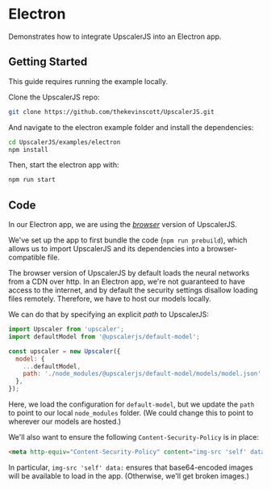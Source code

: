 # Electron

Demonstrates how to integrate UpscalerJS into an Electron app.

## Getting Started

This guide requires running the example locally.

Clone the UpscalerJS repo:

```bash
git clone https://github.com/thekevinscott/UpscalerJS.git
```

And navigate to the electron example folder and install the dependencies:

```bash
cd UpscalerJS/examples/electron
npm install
```

Then, start the electron app with:

```bash
npm run start
```

## Code

In our Electron app, we are using the [_browser_](/documentation/getting-started#browser-setup) version of UpscalerJS.

We've set up the app to first bundle the code (`npm run prebuild`), which allows us to import UpscalerJS and its dependencies into a browser-compatible file.

The browser version of UpscalerJS by default loads the neural networks from a CDN over http. In an Electron app, we're not guaranteed to have access to the internet, and by default the security settings disallow loading files remotely. Therefore, we have to host our models locally.

We can do that by specifying an explicit _path_ to UpscalerJS:

```javascript
import Upscaler from 'upscaler';
import defaultModel from '@upscalerjs/default-model';

const upscaler = new Upscaler({
  model: {
    ...defaultModel,
    path: './node_modules/@upscalerjs/default-model/models/model.json',
  },
});
```

Here, we load the configuration for `default-model`, but we update the `path` to point to our local `node_modules` folder. (We could change this to point to wherever our models are hosted.)

We'll also want to ensure the following `Content-Security-Policy` is in place:

```html
<meta http-equiv="Content-Security-Policy" content="img-src 'self' data:; default-src 'self'; script-src 'self'">
```

In particular, `img-src 'self' data:` ensures that base64-encoded images will be available to load in the app. (Otherwise, we'll get broken images.)
